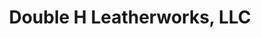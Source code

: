 ---
title: "Double H Leatherworks, LLC"
url: /prescott-valley/double-h-leatherworks-llc/
shop: shoes
---